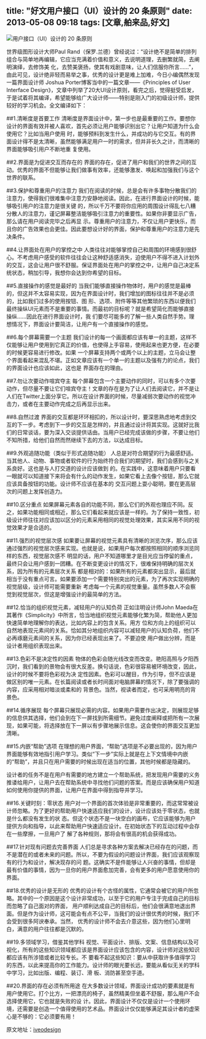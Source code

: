 title:  "好文用户接口（UI）设计的 20 条原则"
date:  2013-05-08 09:18
tags: [文章,舶来品,好文]
---

![用户接口（UI）设计的 20 条原则](http://githubimg.qiniudn.com/pics/ui_design_principles.png "用户接口（UI）设计的 20 条原则")

世界级图形设计大师Paul Rand（保罗.兰德）曾经说过：“设计绝不是简单的排列组合与简单地再编辑，它应当充满着价值和意义，去说明道理，去删繁就简，去阐明演绎，去修饰美 化，去赞美褒扬，使其有戏剧意味，让人们信服你所言……”，由此可见，设计绝非轻而易举之事，优秀的设计更是难上加难，今日小编偶然发现一篇界面设计师 Joshua Porter博客当中的一篇文章——《Principles of User Interface Design》，文章中列举了20大UI设计原则，看完之后，觉得挺受启发，于是试着将其编译，希望能够给广大设计师——特别是刚入门的初级设计师，提供 较好的学习机会。全文编译如下：

##1.清晰度是首要工作
清晰度是界面设计中，第一步也是最重要的工作。要想你设计的界面有效并被人喜欢，首先必须让用户能够识别出它？让用户知道为什么会使用它？比如当用户使用 时，能够预料到发生什么，并成功的与它交互。有的界面设计得不是太清晰，虽然能够满足用户一时的需求，但并非长久之计，而清晰的界面能够吸引用户不断地重 复使用。

##2.界面是为促进交互而存在的
界面的存在，促进了用户和我们的世界之间的互动。优秀的界面不但能够让我们做事有效率，还能够激发、唤起和加强我们与这个世界的联系。

##3.保护和尊重用户的注意力
我们在阅读的时候，总是会有许多事物分散我们的注意力，使得我们很难集中注意力安静地阅读。因此，在进行界面设计的时候，能够吸引用户的注意力是很关键 的，所以千万不要将你应用的周围设计得乱七八糟分散人的注意力，谨记屏幕整洁能够吸引注意力的重要性。如果你非要显示广告，那么请在用户阅读完毕之后再显 示。尊重用户的注意力，不仅让用户更快乐，而且你的广告效果也会更佳。因此要想设计好的界面，保护和尊重用户的注意力是先决条件。
<!-- more -->

##4.让界面处在用户的掌控之中
人类往往对能够掌控自己和周围的环境感到很舒心。不考虑用户感受的软件往往会让这种舒适感消失，迫使用户不得不进入计划外的交互，这会让用户很不舒服。保证界面处在用户的掌控之中，让用户自己决定系统状态，稍加引导，我想你会达到你希望的目标。

##5.直接操作的感觉是最好的
当我们能够直接操作物体时，用户的感觉是最棒的，但这并不太容易实现，因为在界面设计时，我们增加的图标往往并不是必须的，比如我们过多的使用按钮、图 形、选项、附件等等其他繁琐的东西以便我们最终操纵UI元素而不是重要的事情。而最初的目标呢？就是希望简化而能够直接操纵……因此在进行界面设计时，我 们要尽可能多的了解一些人类自然手势。理想情况下，界面设计要简洁，让用户有一个直接操作的感觉。

##6.每个屏幕需要一个主题
我们设计的每一个画面都应该有单一的主题，这样不仅能够让用户使用到它真正的价值，也使得上手容易，使用起来也更方便，在必要的时候更容易进行修改。如果 一个屏幕支持两个或两个以上的主题，立马会让整个界面看起来混乱不堪。正如文章应该有一个单一的主题以及强有力的论点，我们的界面设计也应该如此，这也是 界面存在的理由。

##7.勿让次要动作喧宾夺主
每个屏幕包含一个主要动作的同时，可以有多个次要动作，但尽量不要让它们喧宾夺主！文章的存在是为了让人们去阅读它，并不是让人们在Twitter上面分享它。所以在设计界面的时候，尽量减弱次要动作的视觉冲击力，或者在主要动作完成之后再显示出来。

##8.自然过渡
界面的交互都是环环相扣的，所以设计时，要深思熟虑地考虑到交互的下一步。考虑到下一步的交互是怎样的，并且通过设计将其实现。这就好比我们的日常谈话，要为深入交谈提供话由。当用户已经完成该做的步骤，不要让他们不知所措，给他们自然而然继续下去的方法，以达成目标。

##9.外观追随功能（类似于形式追随功能）
人总是对符合期望的行为最感舒适。当其他人、动物、事物或者软件的行为始终符合我们的期望时，我们会感到与之关系良好。这也是与人打交道的设计应该做到 的。在实践中，这意味着用户只要看一眼就可以知道接下来将会有什么的动作发生，如果它看上去像个按钮，那么它就应该具备按钮的功能。设计师不应该在基本的 交互问题上耍小聪明，要在更高层次的问题上发挥创造力。

##10.区分重点
如果屏幕元素各自的功能不同，那么它们的外观也理应不同。反之，如果功能相同或相近，那么它们看起来就应该是一样的。为了保持一致性，初级设计师往往对应该加以区分的元素采用相同的视觉处理效果，其实采用不同的视觉效果才是合适的。

##11.强烈的视觉层次感
如果要让屏幕的视觉元素具有清晰的浏览次序，那么应该通过强烈的视觉层次感来实现。也就是说，如果用户每次都按照相同的顺序浏览同样的东西，视觉层次感不 明显的话，用户不知道哪里才是目光应当停留的重点，最终只会让用户感到一团糟。在不断变更设计的情况下，很难保持明确的层次关系，因为所有的元素层次关系 都是相对的：如果所有的元素都突出显示，最后就相当于没有重点可言。如果要添加一个需要特别突出的元素，为了再次实现明确的视觉层级，设计师可能需要重新 考虑每一个元素的视觉重量。虽然多数人不会察觉到视觉层次，但这是增强设计的最简单的方法。

##12.恰当的组织视觉元素，减轻用户的认知负荷
正如注明设计师John Maeda在其著作《Simplicity》中所言，恰当地组织视觉元素能够化繁为简，帮助他人更加快速简单地理解你的表达，比如内容上的包含关系。用方 位和方向上的组织可以自然地表现元素间的关系。恰如其分地组织内容可以减轻用户的认知负荷，他们不必再琢磨元素间的关系，因为你已经表现出来了。不要迫使 用户做出分辨，而是设计者用组织表现出来。

##13.色彩不是决定性的因素
物体的色彩会随光线改变而改变。艳阳高照与夕阳西沉时，我们看到的景物会有很大反差。换句话说，色彩很容易被环境改变，因此，设计的时候不要将色彩视为决 定性因素。色彩可以醒目，作为引导，但不应该是做区别的唯一元素。在长篇阅读或者长时间面对电脑屏幕的情况下，除了要强调的内容，应采用相对暗淡或柔和的 背景色。当然，视读者而定，也可采用明亮的背景色。

##14.循序展现
每个屏幕只展现必需的内容。如果用户需要作出决定，则展现足够的信息供其选择，他们会到在下一屏找到所需细节。避免过度阐释或把所有一次展现，如果可能，将选择放在下一屏以有步骤地展示信息。这会使你的界面交互更加清晰。

##15.内嵌“帮助”选项
在理想的用户界面，“帮助”选项是不必要出现的，因为用户界面能够有效地指引用户学习。类似“下一步”实际上就是在上下文情境中内嵌的“帮助”，并且只在用户需要的时候出现在适当的位置，其他时候都是隐藏的。

设计者的任务不是在用户有需要的地方建立一个帮助系统，把发现用户需要的义务推诿给用户，让用户去在帮助系统中寻找他们问题的答案。而是应该确保用户知道如何使用你提供的界面，让用户在界面中得到指导并学习。

##16.关键时刻：零状态
用户对一个界面的首次体验是非常重要的，而这常常被设计师忽略。为了更好的帮助用户快速适应我们的设计，设计应该处于零状态，也就是什么都没有发生的状 态。但这个状态不是一块空白的画布，它应该能够为用户提供方向和指导，以此来帮助用户快速适应设计。在初始状态下的互动过程中会存在一些摩擦，一旦用户了 解了各种规则，那将会有很高的机会获得成功。

##17.针对现有问题去完善界面
人们总是寻求各种方案去解决已经存在的问题，而不是潜在的或者未来的问题。所以，不要为假设的问题设计界面，我们应该观察现有的行为和设计，解决现存的问 题。这确实不是件能够让人兴奋的事情，但却是最有价值的事情，因为一旦你的用户界面愈加完善，会有更多的用户愿意使用你的界面。

##18.优秀的设计是无形的
优秀的设计有个古怪的属性，它通常会被它的用户所忽略。其中的一个原因是这个设计非常成功，以至于它的用户专注于完成自己的目标而忽略了自己面对的界面， 用户顺利达成自己的目标后，他们会很满意地退出界面。但是作为设计师，这可能会有点不公平，当我们的设计很优秀的时候，我们不会受到很多阿谀奉承。当然， 优秀的设计师不会去介意这些，因为他们心里明白，满意的用户往往都是沉默的。

##19.多领域学习，借鉴其他学科
视觉、平面设计、排版、文案、信息结构以及可视化，所有的这些知识领域都应该是界面设计应该包含的内容，设计师对这些知识都应该有所涉猎或者比较专长。不 要看不起这些知识：要从中获取许多值得学习的东西，以此来提高你的工作能力。设计师的眼光要长远，要能从看似无关的学科中学习，比如出版、编程、装订、滑 板、消防甚至空手道。

##20.界面的存在必须有所用途
在大多数设计领域，界面设计成功的要素就是有用户使用它。打个比方，一把漂亮的椅子，虽然精美但坐着不舒服，那么用户不会选择使用它，它也就是失败的设 计。因此，界面设计不仅仅是设计一个使用环境，还需要是创造一个值得使用的艺术品。界面设计仅仅能够满足其设计者的虚荣心是不够的：它必须要有用！

原文地址：<a href="http://bbs.blueidea.com/thread-3090584-1-1.html">iveodesign</a>